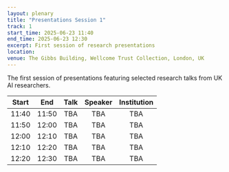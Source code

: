 ```yaml
---
layout: plenary
title: "Presentations Session 1"
track: 1
start_time: 2025-06-23 11:40
end_time: 2025-06-23 12:30
excerpt: First session of research presentations
location:
venue: The Gibbs Building, Wellcome Trust Collection, London, UK
---
```


The first session of presentations featuring selected research talks from UK AI researchers.

| Start   | End    | Talk                                                                                                                        | Speaker                |  Institution              |
|  :----: | :----: |   :----:                                                                                                                    |   :----:               |   :----:                  | 
| 11:40   | 11:50  | TBA                                                                                                                         | TBA                    | TBA                       |
| 11:50   | 12:00  | TBA                                                                                                                         | TBA                    | TBA                       |
| 12:00   | 12:10  | TBA                                                                                                                         | TBA                    | TBA                       |
| 12:10   | 12:20  | TBA                                                                                                                         | TBA                    | TBA                       |
| 12:20   | 12:30  | TBA                                                                                                                         | TBA                    | TBA                       |
